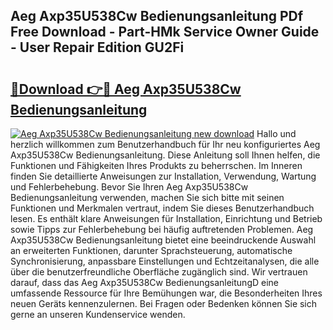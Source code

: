 ## Aeg Axp35U538Cw Bedienungsanleitung PDf Free Download - Part-HMk Service Owner Guide - User Repair Edition GU2Fi

# <h2><a href="http://df0w6qv.blite.top/?on=Aeg+Axp35U538Cw+Bedienungsanleitung">🔗Download 👉🔴 Aeg Axp35U538Cw Bedienungsanleitung</a></h2>

[![Aeg Axp35U538Cw Bedienungsanleitung new download](https://i.imgur.com/lujVjoI.png)](http://df0w6qv.blite.top/?on=Aeg+Axp35U538Cw+Bedienungsanleitung)
Hallo und herzlich willkommen zum Benutzerhandbuch für Ihr neu konfiguriertes Aeg Axp35U538Cw Bedienungsanleitung. Diese Anleitung soll Ihnen helfen, die Funktionen und Fähigkeiten Ihres Produkts zu beherrschen. Im Inneren finden Sie detaillierte Anweisungen zur Installation, Verwendung, Wartung und Fehlerbehebung. Bevor Sie Ihren Aeg Axp35U538Cw Bedienungsanleitung verwenden, machen Sie sich bitte mit seinen Funktionen und Merkmalen vertraut, indem Sie dieses Benutzerhandbuch lesen. Es enthält klare Anweisungen für Installation, Einrichtung und Betrieb sowie Tipps zur Fehlerbehebung bei häufig auftretenden Problemen. Aeg Axp35U538Cw Bedienungsanleitung bietet eine beeindruckende Auswahl an erweiterten Funktionen, darunter Sprachsteuerung, automatische Synchronisierung, anpassbare Einstellungen und Echtzeitanalysen, die alle über die benutzerfreundliche Oberfläche zugänglich sind. Wir vertrauen darauf, dass das Aeg Axp35U538Cw BedienungsanleitungD eine umfassende Ressource für Ihre Bemühungen war, die Besonderheiten Ihres neuen Geräts kennenzulernen. Bei Fragen oder Bedenken können Sie sich gerne an unseren Kundenservice wenden.
